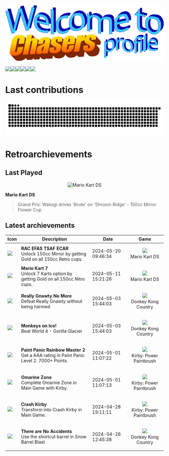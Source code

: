 <p align="center">
<img src="header.png">
</p>

<img src="https://api.visitorbadge.io/api/combined?path=https%3A%2F%2Fgithub.com%2FCryZo&label=Profile%20views%20(total%20%2F%20today)&countColor=%23ba68c8&style=flat" /><a href="https://retroachievements.org/user/CryZo"><img src="https://img.shields.io/badge/Retro_Archievements-1478-00C647" /></a><img src="https://img.shields.io/badge/TypeScript-3370B3" /><img src="https://img.shields.io/badge/Tailwind_CSS-35BEF8" /><img src="https://img.shields.io/badge/Vue.js-3AA676" /><img src="https://img.shields.io/badge/I_hate-WordPress-white?labelColor=ffffff&color=21759A" />
# Last contributions
<picture>
  <source media="(prefers-color-scheme: dark)" srcset="dist/github-snake-dark.svg" />
  <source media="(prefers-color-scheme: light)" srcset="dist/github-snake.svg" />
  <img alt="github-snake" src="dist/github-snake.svg" />
</picture>

# Retroarchievements
## Last Played
<p align="center">
<img alt='Mario Kart DS' src='https://retroachievements.org/Images/028717.png'>
</p>

**Mario Kart DS**
> Grand Prix: Waluigi drives 'Brute' on 'Shroom Ridge' - 150cc Mirror Flower Cup
## Latest archievements
| Icon | Description | Date | Game |
| - | - | - | - |
| <img src='https://retroachievements.org/Badge/304022.png'> | **RAC EFAS TSAF ECAR** <br> Unlock 150cc Mirror by getting Gold on all 150cc Retro cups. | 2024-05-20 09:46:34 | <p align='center'><img height='48px' src='https://retroachievements.org/Images/072928.png'><br>Mario Kart DS</p> |
| <img src='https://retroachievements.org/Badge/304021.png'> | **Mario Kart 7** <br> Unlock 7 Karts option by getting Gold on all 150cc Nitro cups. | 2024-05-11 15:21:26 | <p align='center'><img height='48px' src='https://retroachievements.org/Images/072928.png'><br>Mario Kart DS</p> |
| <img src='https://retroachievements.org/Badge/123749.png'> | **Really Gnawty No More** <br> Defeat Really Gnawty without being harmed. | 2024-05-03 15:44:03 | <p align='center'><img height='48px' src='https://retroachievements.org/Images/041009.png'><br>Donkey Kong Country</p> |
| <img src='https://retroachievements.org/Badge/123734.png'> | **Monkeys on Ice!** <br> Beat World 4 - Gorilla Glacier | 2024-05-03 15:44:03 | <p align='center'><img height='48px' src='https://retroachievements.org/Images/041009.png'><br>Donkey Kong Country</p> |
| <img src='https://retroachievements.org/Badge/132437.png'> | **Paint Panic Rainbow Master 2** <br> Get a AAA rating in Paint Panic Level 2. 7000+ Points. | 2024-05-01 11:07:22 | <p align='center'><img height='48px' src='https://retroachievements.org/Images/038247.png'><br>Kirby: Power Paintbrush | Kirby: Canvas Curse</p> |
| <img src='https://retroachievements.org/Badge/132143.png'> | **Omarine Zone** <br> Complete Omarine Zone in Main Game with Kirby. | 2024-05-01 11:07:13 | <p align='center'><img height='48px' src='https://retroachievements.org/Images/038247.png'><br>Kirby: Power Paintbrush | Kirby: Canvas Curse</p> |
| <img src='https://retroachievements.org/Badge/132182.png'> | **Crash Kirby** <br> Transform into Crash Kirby in Main Game. | 2024-04-28 19:11:11 | <p align='center'><img height='48px' src='https://retroachievements.org/Images/038247.png'><br>Kirby: Power Paintbrush | Kirby: Canvas Curse</p> |
| <img src='https://retroachievements.org/Badge/210099.png'> | **There are No Accidents** <br> Use the shortcut barrel in Snow Barrel Blast | 2024-04-26 12:45:38 | <p align='center'><img height='48px' src='https://retroachievements.org/Images/041009.png'><br>Donkey Kong Country</p> |
